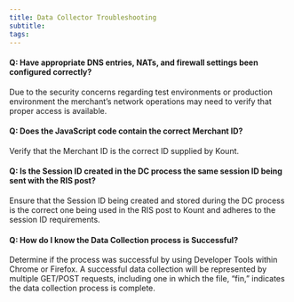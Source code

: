 ```yaml
---
title: Data Collector Troubleshooting
subtitle: 
tags:
---
```




#### Q: Have appropriate DNS entries, NATs, and firewall settings been configured correctly?
Due to the security concerns regarding test environments or production environment the merchant’s network operations may need to verify that proper access is available.

#### Q: Does the JavaScript code contain the correct Merchant ID?
Verify that the Merchant ID is the correct ID supplied by Kount.

#### Q: Is the Session ID created in the DC process the same session ID being sent with the RIS post?
Ensure that the Session ID being created and stored during the DC process is the correct one being used in the RIS post to Kount and adheres to the session ID requirements.

#### Q: How do I know the Data Collection process is Successful?
Determine if the process was successful by using Developer Tools within Chrome or Firefox. A successful data collection will be represented by multiple GET/POST requests, including one in which the file, “fin,” indicates the data collection process is complete.
